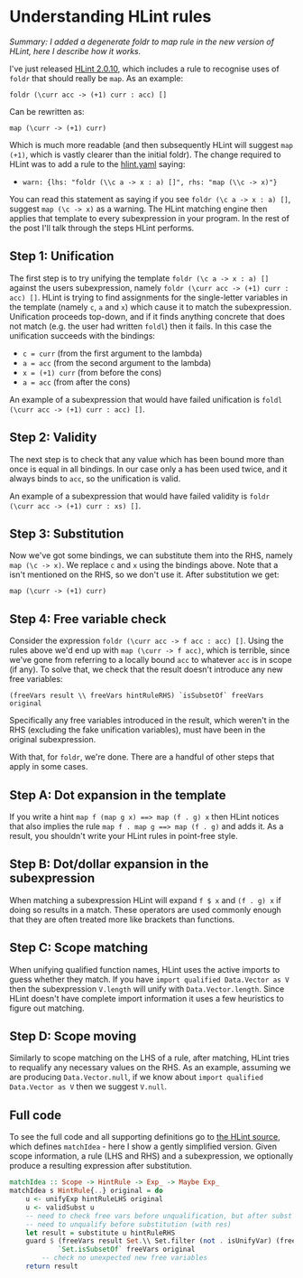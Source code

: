 # Understanding HLint rules

*Summary: I added a degenerate foldr to map rule in the new version of HLint, here I describe how it works.*

I've just released [HLint 2.0.10](https://hackage.haskell.org/package/hlint-2.0.10), which includes a rule to recognise uses of `foldr` that should really be `map`. As an example:

`foldr (\curr acc -> (+1) curr : acc) []`

Can be rewritten as:

`map (\curr -> (+1) curr)`

Which is much more readable (and then subsequently HLint will suggest `map (+1)`, which is vastly clearer than the initial foldr). The change required to HLint was to add a rule to the [hlint.yaml](https://github.com/ndmitchell/hlint/blob/master/data/hlint.yaml) saying:

- `warn: {lhs: "foldr (\\c a -> x : a) []", rhs: "map (\\c -> x)"}`

You can read this statement as saying if you see `foldr (\c a -> x : a) []`, suggest `map (\c -> x)` as a warning. The HLint matching engine then applies that template to every subexpression in your program. In the rest of the post I'll talk through the steps HLint performs.

## Step 1: Unification

The first step is to try unifying the template `foldr (\c a -> x : a) []` against the users subexpression, namely `foldr (\curr acc -> (+1) curr : acc) []`. HLint is trying to find assignments for the single-letter variables in the template (namely `c`, `a` and `x`) which cause it to match the subexpression. Unification proceeds top-down, and if it finds anything concrete that does not match (e.g. the user had written `foldl`) then it fails. In this case the unification succeeds with the bindings:

- `c = curr` (from the first argument to the lambda)
- `a = acc` (from the second argument to the lambda)
- `x = (+1) curr` (from before the cons)
- `a = acc` (from after the cons)

An example of a subexpression that would have failed unification is `foldl (\curr acc -> (+1) curr : acc) []`.

## Step 2: Validity

The next step is to check that any value which has been bound more than once is equal in all bindings. In our case only a has been used twice, and it always binds to `acc`, so the unification is valid.

An example of a subexpression that would have failed validity is `foldr (\curr acc -> (+1) curr : xs) []`.

## Step 3: Substitution

Now we've got some bindings, we can substitute them into the RHS, namely `map (\c -> x)`. We replace `c` and `x` using the bindings above. Note that a isn't mentioned on the RHS, so we don't use it. After substitution we get:

`map (\curr -> (+1) curr)`

## Step 4: Free variable check

Consider the expression `foldr (\curr acc -> f acc : acc) []`. Using the rules above we'd end up with `map (\curr -> f acc)`, which is terrible, since we've gone from referring to a locally bound `acc` to whatever `acc` is in scope (if any). To solve that, we check that the result doesn't introduce any new free variables:

``(freeVars result \\ freeVars hintRuleRHS) `isSubsetOf` freeVars original``

Specifically any free variables introduced in the result, which weren't in the RHS (excluding the fake unification variables), must have been in the original subexpression.

With that, for `foldr`, we're done. There are a handful of other steps that apply in some cases.

## Step A: Dot expansion in the template

If you write a hint `map f (map g x) ==> map (f . g) x` then HLint notices that also implies the rule `map f . map g ==> map (f . g)` and adds it. As a result, you shouldn't write your HLint rules in point-free style.

## Step B: Dot/dollar expansion in the subexpression

When matching a subexpression HLint will expand `f $ x` and `(f . g) x` if doing so results in a match. These operators are used commonly enough that they are often treated more like brackets than functions.

## Step C: Scope matching

When unifying qualified function names, HLint uses the active imports to guess whether they match. If you have `import qualified Data.Vector as V` then the subexpression `V.length` will unify with `Data.Vector.length`. Since HLint doesn't have complete import information it uses a few heuristics to figure out matching.

## Step D: Scope moving

Similarly to scope matching on the LHS of a rule, after matching, HLint tries to requalify any necessary values on the RHS. As an example, assuming we are producing `Data.Vector.null`, if we know about `import qualified Data.Vector as V` then we suggest `V.null`.

## Full code

To see the full code and all supporting definitions go to [the HLint source](https://github.com/ndmitchell/hlint/blob/f4466eed8a8bf6beccfd11052f2e3cfb074f2b44/src/Hint/Match.hs#L100-L114), which defines `matchIdea` - here I show a gently simplified version. Given scope information, a rule (LHS and RHS) and a subexpression, we optionally produce a resulting expression after substitution.

```haskell
matchIdea :: Scope -> HintRule -> Exp_ -> Maybe Exp_
matchIdea s HintRule{..} original = do
    u <- unifyExp hintRuleLHS original
    u <- validSubst u
    -- need to check free vars before unqualification, but after subst (with e)
    -- need to unqualify before substitution (with res)
    let result = substitute u hintRuleRHS
    guard $ (freeVars result Set.\\ Set.filter (not . isUnifyVar) (freeVars hintRuleRHS))
            `Set.isSubsetOf` freeVars original
        -- check no unexpected new free variables
    return result
```
